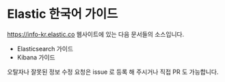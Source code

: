 # Elastic 한국어 가이드

https://info-kr.elastic.co 웹사이트에 있는 다음 문서들의 소스입니다.
- Elasticsearch 가이드
- Kibana 가이드

오탈자나 잘못된 정보 수정 요청은 issue 로 등록 해 주시거나 직접 PR 도 가능합니다.
